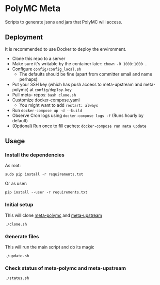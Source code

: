 # PolyMC Meta
Scripts to generate jsons and jars that PolyMC will access.

## Deployment
It is recommended to use Docker to deploy the environment.

- Clone this repo to a server
- Make sure it's writable by the container later: `chown -R 1000:1000 .`
- Configure `config/config_local.sh`
  - The defaults should be fine (apart from committer email and name perhaps)
- Put your SSH key (which has push access to meta-upstream and meta-polymc) at `config/deploy.key`
- Pull meta- repos: `bash clone.sh`
- Customize docker-compose.yaml
  - You might want to add `restart: always`
- Run `docker-compose up -d --build`
- Observe Cron logs using `docker-compose logs -f` (Runs hourly by default)
- (Optional) Run once to fill caches: `docker-compose run meta update`

## Usage

### Install the dependencies

As root:
```
sudo pip install -r requirements.txt
```

Or as user:
```
pip install --user -r requirements.txt
```

### Initial setup
This will clone [meta-polymc](https://github.com/PolyMC/meta-polymc) and [meta-upstream](https://github.com/PolyMC/meta-upstream)

```
./clone.sh
```

### Generate files
This will run the main script and do its magic

```
./update.sh
```

### Check status of meta-polymc and meta-upstream

```
./status.sh
```
